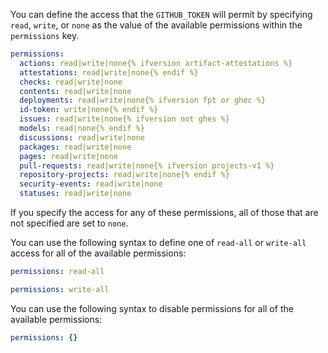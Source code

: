 You can define the access that the `GITHUB_TOKEN` will permit by specifying `read`, `write`, or `none` as the value of the available permissions within the `permissions` key.

```yaml
permissions:
  actions: read|write|none{% ifversion artifact-attestations %}
  attestations: read|write|none{% endif %}
  checks: read|write|none
  contents: read|write|none
  deployments: read|write|none{% ifversion fpt or ghec %}
  id-token: write|none{% endif %}
  issues: read|write|none{% ifversion not ghes %}
  models: read|none{% endif %}
  discussions: read|write|none
  packages: read|write|none
  pages: read|write|none
  pull-requests: read|write|none{% ifversion projects-v1 %}
  repository-projects: read|write|none{% endif %}
  security-events: read|write|none
  statuses: read|write|none
```

If you specify the access for any of these permissions, all of those that are not specified are set to `none`.

You can use the following syntax to define one of `read-all` or `write-all` access for all of the available permissions:

```yaml
permissions: read-all
```

```yaml
permissions: write-all
```

You can use the following syntax to disable permissions for all of the available permissions:

```yaml
permissions: {}
```
